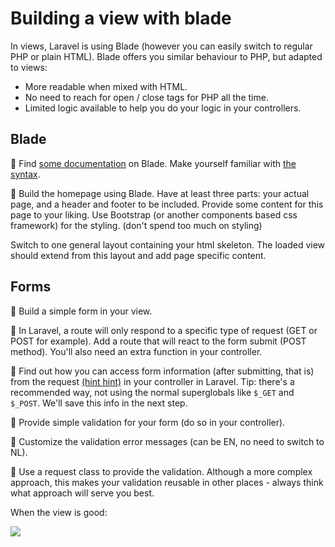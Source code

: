 # Building a view with blade

In views, Laravel is using Blade (however you can easily switch to regular PHP or plain HTML).
Blade offers you similar behaviour to PHP, but adapted to views:

- More readable when mixed with HTML.
- No need to reach for open / close tags for PHP all the time.
- Limited logic available to help you do your logic in your controllers.

## Blade

🌱 Find [some documentation](https://laracasts.com/series/laravel-8-from-scratch/episodes/14) on Blade. Make yourself familiar with [the syntax](https://laravel.com/docs/8.x/blade#blade-directives).

🌱 Build the homepage using Blade. Have at least three parts: your actual page, and a header and footer to be included.
Provide some content for this page to your liking.
Use Bootstrap (or another components based css framework) for the styling. (don't spend too much on styling)

 Switch to one general layout containing your html skeleton. The loaded view should extend from this layout and add page specific content.

## Forms

🌱 Build a simple form in your view.

🌱 In Laravel, a route will only respond to a specific type of request (GET or POST for example). Add a route that will react to the form submit (POST method). You'll also need an extra function in your controller.

🌱 Find out how you can access form information (after submitting, that is) from the request [(hint hint)](https://laracasts.com/series/laravel-8-from-scratch/episodes/45) in your controller in Laravel. Tip: there's a recommended way, not using the normal superglobals like `$_GET` and `$_POST`. We'll save this info in the next step.

🌼 Provide simple validation for your form (do so in your controller).

🌼 Customize the validation error messages (can be EN, no need to switch to NL).

🌳 Use a request class to provide the validation. Although a more complex approach, this makes your validation reusable in other places - always think what approach will serve you best.

When the view is good:

![](https://media.giphy.com/media/CVQ2iBjNeOLTNWI1Kt/giphy.gif)